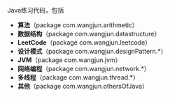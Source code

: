 Java练习代码，包括
 - **算法**（package com.wangjun.arithmetic）
 - **数据结构**（package com.wangjun.datastructure）
 - **LeetCode**（package com.wangjun.leetcode）
 - **设计模式**（package com.wangjun.designPattern.*）
 - **JVM**（package com.wangjun.jvm）
 - **网络编程**（package com.wangjun.network.*）
 - **多线程**（package com.wangjun.thread.*）
 - **其他**（package com.wangjun.othersOfJava）

